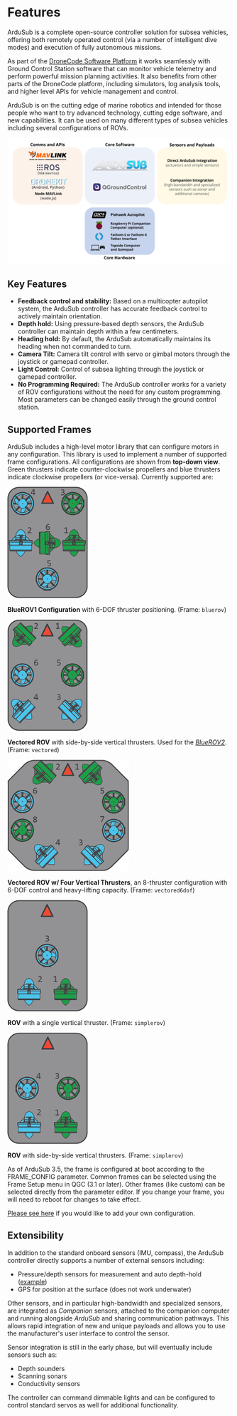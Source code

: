 # Features

ArduSub is a complete open-source controller solution for subsea vehicles, offering both remotely operated control (via a number of intelligent dive modes) and execution of fully autonomous missions.

As part of the [DroneCode Software Platform](https://www.dronecode.org/dronecode-software-platform) it works seamlessly with Ground Control Station software that can monitor vehicle telemetry and perform powerful mission planning activities. It also benefits from other parts of the DroneCode platform, including simulators, log analysis tools, and higher level APIs for vehicle management and control.

ArduSub is on the cutting edge of marine robotics and intended for those people who want to try advanced technology, cutting edge software, and new capabilities. It can be used on many different types of subsea vehicles including several configurations of ROVs.

<img src="/images/ardusub-overview-diagram.png" class="img-responsive" />

## Key Features

- **Feedback control and stability:** Based on a multicopter autopilot system, the ArduSub controller has accurate feedback control to actively maintain orientation.
- **Depth hold:** Using pressure-based depth sensors, the ArduSub controller can maintain depth within a few centimeters.
- **Heading hold:** By default, the ArduSub automatically maintains its heading when not commanded to turn.
- **Camera Tilt:** Camera tilt control with servo or gimbal motors through the joystick or gamepad controller.
- **Light Control:** Control of subsea lighting through the joystick or gamepad controller.
- **No Programming Required:** The ArduSub controller works for a variety of ROV configurations without the need for any custom programming. Most parameters can be changed easily through the ground control station.

## Supported Frames

ArduSub includes a high-level motor library that can configure motors in any configuration. This library is used to implement a number of supported frame configurations. All configurations are shown from **top-down view**. Green thrusters indicate counter-clockwise propellers and blue thrusters indicate clockwise propellers (or vice-versa). Currently supported are:

<div class="row">
	<div class="col-md-4">
		<img src="/images/bluerov-frame.png" class="img-responsive img-center" style="max-height:250px;">
		<p class="text-center"><strong>BlueROV1 Configuration</strong> with 6-DOF thruster positioning. (Frame: <code>bluerov</code>)</p>
	</div>
	<div class="col-md-4">
		<img src="/images/vectored-frame.png" class="img-responsive img-center" style="max-height:250px;">
		<p class="text-center"><strong>Vectored ROV</strong> with side-by-side vertical thrusters. Used for the <a href="http://bluerov2.com"><em>BlueROV2</em></a>. (Frame: <code>vectored</code>)</p>
	</div>
	<div class="col-md-4">
		<img src="/images/vectored6dof-frame.png" class="img-responsive img-center" style="max-height:250px;">
		<p class="text-center"><strong>Vectored ROV w/ Four Vertical Thrusters</strong>, an 8-thruster configuration with 6-DOF control and heavy-lifting capacity. (Frame: <code>vectored6dof</code>)</p>
	</div>	
</div>

<div class="row">
	<div class="col-md-4">
		<img src="/images/simplerov-3.png" class="img-responsive img-center" style="max-height:250px;">
		<p class="text-center"><strong>ROV</strong> with a single vertical thruster. (Frame: <code>simplerov</code>)</p>
	</div>
	<div class="col-md-4">
		<img src="/images/simplerov-4.png" class="img-responsive img-center" style="max-height:250px;">
		<p class="text-center"><strong>ROV</strong> with side-by-side vertical thrusters. (Frame: <code>simplerov</code>)</p>
	</div>
</div>

As of ArduSub 3.5, the frame is configured at boot according to the FRAME_CONFIG parameter. Common frames can be selected using the Frame Setup menu in QGC (3.1 or later). Other frames (like custom) can be selected directly from the parameter editor. If you change your frame, you will need to reboot for changes to take effect.

[Please see here](/developers/#making-a-custom-configuration) if you would like to add your own configuration.

## Extensibility

In addition to the standard onboard sensors (IMU, compass), the ArduSub controller directly supports a number of external sensors including:

- Pressure/depth sensors for measurement and auto depth-hold ([example](https://www.bluerobotics.com/store/electronics/bar30-sensor-r1/))
- GPS for position at the surface (does not work underwater)

Other sensors, and in particular high-bandwidth and specialized sensors, are integrated as *Companion* sensors, attached to the companion computer and running alongside *ArduSub* and sharing communication pathways. This allows rapid integration of new and unique payloads and allows you to use the manufacturer's user interface to control the sensor.

Sensor integration is still in the early phase, but will eventually include sensors such as:

- Depth sounders
- Scanning sonars
- Conductivity sensors

The controller can command dimmable lights and can be configured to control standard servos as well for additional functionality.

